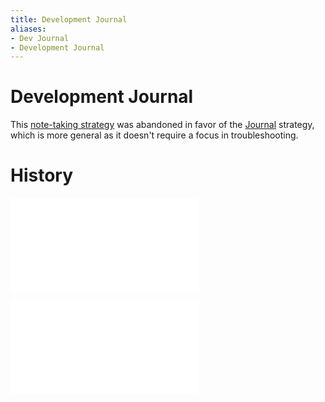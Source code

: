 ```yaml
---
title: Development Journal
aliases:
- Dev Journal
- Development Journal
---
```


# Development Journal

This [note-taking strategy](note-taking-strategy.md) was abandoned in favor of the [Journal](journal.md) strategy, which is more general as it doesn't require a focus in troubleshooting.

# History

![20230528_0429](../entries/20230528_0429.md)

![20230528_1748](../entries/20230528_1748.md)
